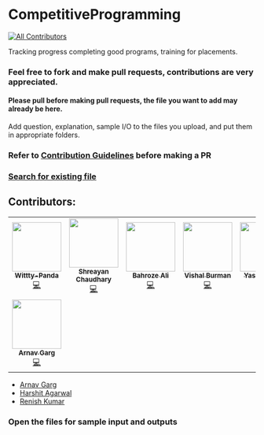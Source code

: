 # CompetitiveProgramming
<!-- ALL-CONTRIBUTORS-BADGE:START - Do not remove or modify this section -->
[![All Contributors](https://img.shields.io/badge/all_contributors-8-orange.svg?style=flat-square)](#contributors-)
<!-- ALL-CONTRIBUTORS-BADGE:END -->
Tracking progress completing good programs, training for placements.

### Feel free to fork and make pull requests, contributions are very appreciated.
#### Please pull before making pull requests, the file you want to add may already be here.
Add question, explanation, sample I/O to the files you upload, and put them in appropriate folders. 

### Refer to [Contribution Guidelines](https://github.com/SidJain1412/CompetitiveProgramming/blob/master/CONTRIBUTING.md) before making a PR

### [Search for existing file](https://github.com/SidJain1412/CompetitiveProgramming/find/master)

## Contributors: 
<!-- ALL-CONTRIBUTORS-LIST:START - Do not remove or modify this section -->
<!-- prettier-ignore-start -->
<!-- markdownlint-disable -->
<table>
  <tr>
    <td align="center"><a href="https://github.com/Wittty-Panda"><img src="https://avatars3.githubusercontent.com/u/57390821?v=4" width="100px;" alt=""/><br /><sub><b>Wittty-Panda</b></sub></a><br /><a href="https://github.com/SidJain1412/CompetitiveProgramming/commits?author=Wittty-Panda" title="Code">💻</a></td>
    <td align="center"><a href="http://shreayan98c.github.io"><img src="https://avatars3.githubusercontent.com/u/36050020?v=4" width="100px;" alt=""/><br /><sub><b>Shreayan Chaudhary</b></sub></a><br /><a href="https://github.com/SidJain1412/CompetitiveProgramming/commits?author=shreayan98c" title="Code">💻</a></td>
    <td align="center"><a href="https://github.com/bahroze-dev"><img src="https://avatars0.githubusercontent.com/u/61082015?v=4" width="100px;" alt=""/><br /><sub><b>Bahroze Ali</b></sub></a><br /><a href="https://github.com/SidJain1412/CompetitiveProgramming/commits?author=bahroze-dev" title="Code">💻</a></td>
    <td align="center"><a href="https://github.com/vishal-burman"><img src="https://avatars1.githubusercontent.com/u/19861874?v=4" width="100px;" alt=""/><br /><sub><b>Vishal Burman</b></sub></a><br /><a href="https://github.com/SidJain1412/CompetitiveProgramming/commits?author=vishal-burman" title="Code">💻</a></td>
    <td align="center"><a href="https://github.com/Yashtandon98"><img src="https://avatars2.githubusercontent.com/u/40264382?v=4" width="100px;" alt=""/><br /><sub><b>Yash Tandon</b></sub></a><br /><a href="https://github.com/SidJain1412/CompetitiveProgramming/commits?author=Yashtandon98" title="Code">💻</a></td>
    <td align="center"><a href="https://github.com/renish"><img src="https://avatars1.githubusercontent.com/u/30773676?v=4" width="100px;" alt=""/><br /><sub><b>Renish Kumar</b></sub></a><br /><a href="https://github.com/SidJain1412/CompetitiveProgramming/commits?author=rk080299" title="Code">💻</a></td>
    <td align="center"><a href="https://github.com/harshitag98"><img src="https://avatars0.githubusercontent.com/u/44051267?v=4" width="100px;" alt=""/><br /><sub><b>Harshit Agrawal</b></sub></a><br /><a href="https://github.com/SidJain1412/CompetitiveProgramming/commits?author=harshitag98" title="Code">💻</a></td>
  </tr>
  <tr>
    <td align="center"><a href="https://www.linkedin.com/in/arnav-garg-913107156/"><img src="https://avatars1.githubusercontent.com/u/40370119?v=4" width="100px;" alt=""/><br /><sub><b>Arnav Garg</b></sub></a><br /><a href="https://github.com/SidJain1412/CompetitiveProgramming/commits?author=arnavgarg123" title="Code">💻</a></td>
  </tr>
</table>

<!-- markdownlint-enable -->
<!-- prettier-ignore-end -->
<!-- ALL-CONTRIBUTORS-LIST:END -->

* [Arnav Garg](https://github.com/arnavgarg123)
* [Harshit Agarwal](https://github.com/harshitag98)
* [Renish Kumar](https://github.com/rk080299)

### Open the files for sample input and outputs
